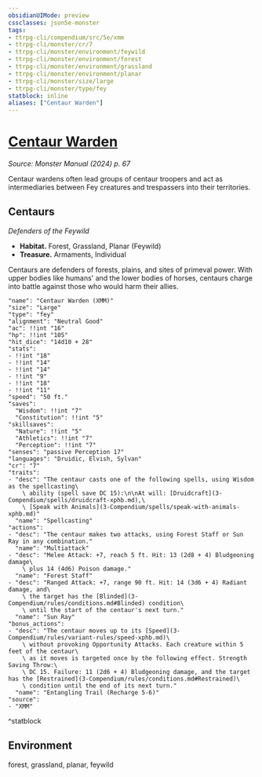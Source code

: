 ```yaml
---
obsidianUIMode: preview
cssclasses: json5e-monster
tags:
- ttrpg-cli/compendium/src/5e/xmm
- ttrpg-cli/monster/cr/7
- ttrpg-cli/monster/environment/feywild
- ttrpg-cli/monster/environment/forest
- ttrpg-cli/monster/environment/grassland
- ttrpg-cli/monster/environment/planar
- ttrpg-cli/monster/size/large
- ttrpg-cli/monster/type/fey
statblock: inline
aliases: ["Centaur Warden"]
---
```

# [Centaur Warden](3-Compendium\bestiary\fey/centaur-warden-xmm.md)
*Source: Monster Manual (2024) p. 67*  

Centaur wardens often lead groups of centaur troopers and act as intermediaries between Fey creatures and trespassers into their territories.

## Centaurs

*Defenders of the Feywild*

- **Habitat.** Forest, Grassland, Planar (Feywild)  
- **Treasure.** Armaments, Individual  

Centaurs are defenders of forests, plains, and sites of primeval power. With upper bodies like humans' and the lower bodies of horses, centaurs charge into battle against those who would harm their allies.

```statblock
"name": "Centaur Warden (XMM)"
"size": "Large"
"type": "fey"
"alignment": "Neutral Good"
"ac": !!int "16"
"hp": !!int "105"
"hit_dice": "14d10 + 28"
"stats":
- !!int "18"
- !!int "14"
- !!int "14"
- !!int "9"
- !!int "18"
- !!int "11"
"speed": "50 ft."
"saves":
  "Wisdom": !!int "7"
  "Constitution": !!int "5"
"skillsaves":
  "Nature": !!int "5"
  "Athletics": !!int "7"
  "Perception": !!int "7"
"senses": "passive Perception 17"
"languages": "Druidic, Elvish, Sylvan"
"cr": "7"
"traits":
- "desc": "The centaur casts one of the following spells, using Wisdom as the spellcasting\
    \ ability (spell save DC 15):\n\nAt will: [Druidcraft](3-Compendium/spells/druidcraft-xphb.md),\
    \ [Speak with Animals](3-Compendium/spells/speak-with-animals-xphb.md)"
  "name": "Spellcasting"
"actions":
- "desc": "The centaur makes two attacks, using Forest Staff or Sun Ray in any combination."
  "name": "Multiattack"
- "desc": "Melee Attack: +7, reach 5 ft. Hit: 13 (2d8 + 4) Bludgeoning damage\
    \ plus 14 (4d6) Poison damage."
  "name": "Forest Staff"
- "desc": "Ranged Attack: +7, range 90 ft. Hit: 14 (3d6 + 4) Radiant damage, and\
    \ the target has the [Blinded](3-Compendium/rules/conditions.md#Blinded) condition\
    \ until the start of the centaur's next turn."
  "name": "Sun Ray"
"bonus_actions":
- "desc": "The centaur moves up to its [Speed](3-Compendium/rules/variant-rules/speed-xphb.md)\
    \ without provoking Opportunity Attacks. Each creature within 5 feet of the centaur\
    \ as it moves is targeted once by the following effect. Strength Saving Throw:\
    \ DC 15. Failure: 11 (2d6 + 4) Bludgeoning damage, and the target has the [Restrained](3-Compendium/rules/conditions.md#Restrained)\
    \ condition until the end of its next turn."
  "name": "Entangling Trail (Recharge 5-6)"
"source":
- "XMM"
```
^statblock

## Environment

forest, grassland, planar, feywild